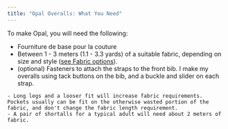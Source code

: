 ```yaml
---
title: "Opal Overalls: What You Need"
---
```


To make Opal, you will need the following:

- Fourniture de base pour la couture
- Between 1 - 3 meters (1.1 - 3.3 yards) of a suitable fabric, depending on size and style ([see Fabric options](/docs/designs/opal/fabric)).
- (optional) Fasteners to attach the straps to the front bib. I make my overalls using tack buttons on the bib, and a buckle and slider on each strap.

<Warning>

```
- Long legs and a looser fit will increase fabric requirements. Pockets usually can be fit on the otherwise wasted portion of the fabric, and don't change the fabric length requirement.
- A pair of shortalls for a typical adult will need about 2 meters of fabric.
```

</Warning>
